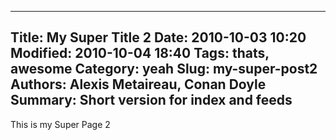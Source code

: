 ----
Title: My Super Title 2
Date: 2010-10-03 10:20
Modified: 2010-10-04 18:40
Tags: thats, awesome
Category: yeah
Slug: my-super-post2
Authors: Alexis Metaireau, Conan Doyle
Summary: Short version for index and feeds
----

This is my Super Page 2

